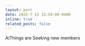 ```yaml
---
layout: post
date: 2025-7-15 15:59:00-0400
inline: true
related_posts: false
---
```


AiThings are Seeking new members 
